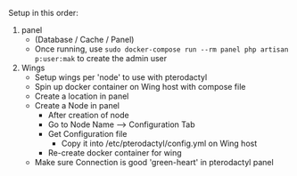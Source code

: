 Setup in this order:

1. panel
    - (Database / Cache / Panel)
    - Once running, use
    `sudo docker-compose run --rm panel php artisan p:user:mak` to create the admin user
2. Wings
    - Setup wings per 'node' to use with pterodactyl
    - Spin up docker container on Wing host with compose file
    - Create a location in panel
    - Create a Node in panel
        - After creation of node
        - Go to Node Name --> Configuration Tab
        - Get Configuration file
            - Copy it into /etc/pterodactyl/config.yml on Wing host
        - Re-create docker container for wing
    - Make sure Connection is good 'green-heart' in pterodactyl panel
